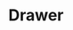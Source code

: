 # Drawer

<CodeBlock :importComponentInstanceFn="() => import('@/components/use-cases/VDrawerExample.vue')" :importComponentRawFn="() => import('@/components/use-cases/VDrawerExample.vue?raw')"></CodeBlock>

<CodeBlock title="VDrawer.vue" :importComponentRawFn="() => import('@/components/use-cases/VDrawer.vue?raw')"></CodeBlock>
